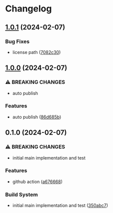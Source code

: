 # Changelog

## [1.0.1](https://github.com/RobbieL-nlp/cached_field/compare/v1.0.0...v1.0.1) (2024-02-07)


### Bug Fixes

* license path ([7082c30](https://github.com/RobbieL-nlp/cached_field/commit/7082c301239685a688fd30ce7e6c9f3893a6ca67))

## [1.0.0](https://github.com/RobbieL-nlp/cached_field/compare/v0.1.0...v1.0.0) (2024-02-07)


### ⚠ BREAKING CHANGES

* auto publish

### Features

* auto publish ([86d685b](https://github.com/RobbieL-nlp/cached_field/commit/86d685b6843777fbd6f3e876c72954896a2c3e0f))

## 0.1.0 (2024-02-07)


### ⚠ BREAKING CHANGES

* initial main implementation and test

### Features

* github action ([a676668](https://github.com/RobbieL-nlp/cached_field/commit/a6766687fb5474e8a0b6201b4507a01530aa2094))


### Build System

* initial main implementation and test ([350abc7](https://github.com/RobbieL-nlp/cached_field/commit/350abc79037959f89ee52fdd62916baf973719ca))
